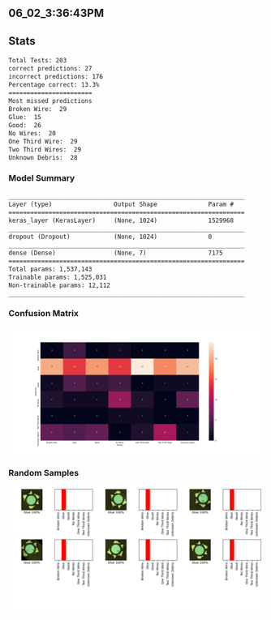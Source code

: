 ## 06_02_3:36:43PM 

## Stats 
```
Total Tests: 203
correct predictions: 27
incorrect predictions: 176
Percentage correct: 13.3%
=======================
Most missed predictions
Broken Wire:  29
Glue:  15
Good:  26
No Wires:  20
One Third Wire:  29
Two Third Wires:  29
Unknown Debris:  28
``` 
### Model Summary 
```Model: "sequential"
_________________________________________________________________
Layer (type)                 Output Shape              Param #   
=================================================================
keras_layer (KerasLayer)     (None, 1024)              1529968   
_________________________________________________________________
dropout (Dropout)            (None, 1024)              0         
_________________________________________________________________
dense (Dense)                (None, 7)                 7175      
=================================================================
Total params: 1,537,143
Trainable params: 1,525,031
Non-trainable params: 12,112
_________________________________________________________________
``` 
### Confusion Matrix 
![Confusion Matrix](imgs/06_02_3:36:43PM.png) 
### Random Samples 
![Random Samples](imgs/rand_samples_06_02_3:36:43PM.png) 

